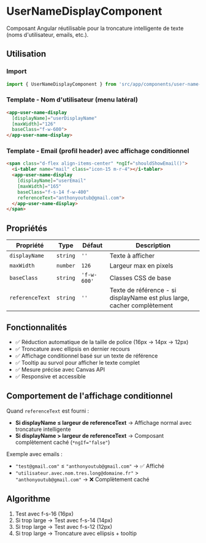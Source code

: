# UserNameDisplayComponent

Composant Angular réutilisable pour la troncature intelligente de texte (noms d'utilisateur, emails, etc.).

## Utilisation

### Import
```typescript
import { UserNameDisplayComponent } from 'src/app/components/user-name-display';
```

### Template - Nom d'utilisateur (menu latéral)
```html
<app-user-name-display 
  [displayName]="userDisplayName"
  [maxWidth]="126"
  baseClass="f-w-600">
</app-user-name-display>
```

### Template - Email (profil header) avec affichage conditionnel
```html
<span class="d-flex align-items-center" *ngIf="shouldShowEmail()">
  <i-tabler name="mail" class="icon-15 m-r-4"></i-tabler>
  <app-user-name-display 
    [displayName]="userEmail"
    [maxWidth]="165"
    baseClass="f-s-14 f-w-400"
    referenceText="anthonyoutub@gmail.com">
  </app-user-name-display>
</span>
```

## Propriétés

| Propriété | Type | Défaut | Description |
|-----------|------|--------|-------------|
| `displayName` | `string` | `''` | Texte à afficher |
| `maxWidth` | `number` | `126` | Largeur max en pixels |
| `baseClass` | `string` | `'f-w-600'` | Classes CSS de base |
| `referenceText` | `string` | `''` | Texte de référence - si displayName est plus large, cacher complètement |

## Fonctionnalités

- ✅ Réduction automatique de la taille de police (16px → 14px → 12px)
- ✅ Troncature avec ellipsis en dernier recours
- ✅ Affichage conditionnel basé sur un texte de référence
- ✅ Tooltip au survol pour afficher le texte complet
- ✅ Mesure précise avec Canvas API
- ✅ Responsive et accessible

## Comportement de l'affichage conditionnel

Quand `referenceText` est fourni :
- **Si displayName ≤ largeur de referenceText** → Affichage normal avec troncature intelligente
- **Si displayName > largeur de referenceText** → Composant complètement caché (`*ngIf="false"`)

Exemple avec emails :
- `"test@gmail.com"` ≤ `"anthonyoutub@gmail.com"` → ✅ Affiché
- `"utilisateur.avec.nom.tres.long@domaine.fr"` > `"anthonyoutub@gmail.com"` → ❌ Complètement caché

## Algorithme

1. Test avec f-s-16 (16px)
2. Si trop large → Test avec f-s-14 (14px)  
3. Si trop large → Test avec f-s-12 (12px)
4. Si trop large → Troncature avec ellipsis + tooltip